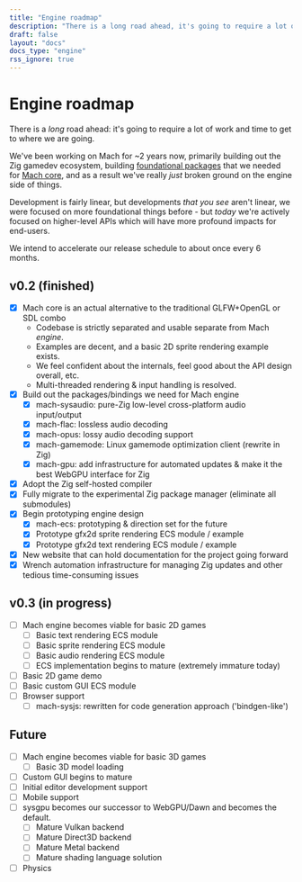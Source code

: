 ```yaml
---
title: "Engine roadmap"
description: "There is a long road ahead, it's going to require a lot of work to get to where we are going. Here's what we're focused on soon and in the future."
draft: false
layout: "docs"
docs_type: "engine"
rss_ignore: true
---
```


# Engine roadmap

There is a _long_ road ahead: it's going to require a lot of work and time to get to where we are going.

We've been working on Mach for ~2 years now, primarily building out the Zig gamedev ecosystem, building [foundational packages](../../pkg) that we needed for [Mach core](../../core), and as a result we've really _just_ broken ground on the engine side of things.

Development is fairly linear, but developments _that you see_ aren't linear, we were focused on more foundational things before - but _today_ we're actively focused on higher-level APIs which will have more profound impacts for end-users.

We intend to accelerate our release schedule to about once every 6 months.

## v0.2 (finished)

* [x] Mach core is an actual alternative to the traditional GLFW+OpenGL or SDL combo
  * Codebase is strictly separated and usable separate from Mach _engine_.
  * Examples are decent, and a basic 2D sprite rendering example exists.
  * We feel confident about the internals, feel good about the API design overall, etc.
  * Multi-threaded rendering & input handling is resolved.
* [x] Build out the packages/bindings we need for Mach engine
  * [x] mach-sysaudio: pure-Zig low-level cross-platform audio input/output
  * [x] mach-flac: lossless audio decoding
  * [x] mach-opus: lossy audio decoding support
  * [x] mach-gamemode: Linux gamemode optimization client (rewrite in Zig)
  * [x] mach-gpu: add infrastructure for automated updates & make it the best WebGPU interface for Zig
* [x] Adopt the Zig self-hosted compiler
* [x] Fully migrate to the experimental Zig package manager (eliminate all submodules)
* [x] Begin prototyping engine design
  * [x] mach-ecs: prototyping & direction set for the future
  * [x] Prototype gfx2d sprite rendering ECS module / example
  * [x] Prototype gfx2d text rendering ECS module / example
* [x] New website that can hold documentation for the project going forward
* [x] Wrench automation infrastructure for managing Zig updates and other tedious time-consuming issues

## v0.3 (in progress)

- [ ] Mach engine becomes viable for basic 2D games
  - [ ] Basic text rendering ECS module
  - [ ] Basic sprite rendering ECS module
  - [ ] Basic audio rendering ECS module
  - [ ] ECS implementation begins to mature (extremely immature today)
- [ ] Basic 2D game demo
- [ ] Basic custom GUI ECS module
- [ ] Browser support
  - [ ] mach-sysjs: rewritten for code generation approach ('bindgen-like')

## Future

- [ ] Mach engine becomes viable for basic 3D games
  - [ ] Basic 3D model loading
- [ ] Custom GUI begins to mature
- [ ] Initial editor development support
- [ ] Mobile support
- [ ] sysgpu becomes our successor to WebGPU/Dawn and becomes the default.
  - [ ] Mature Vulkan backend
  - [ ] Mature Direct3D backend
  - [ ] Mature Metal backend
  - [ ] Mature shading language solution
- [ ] Physics
